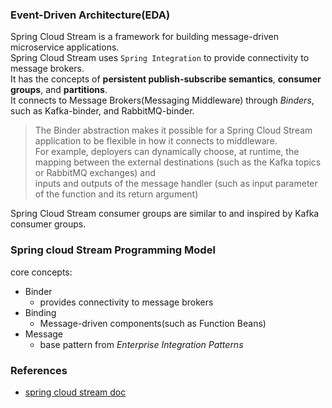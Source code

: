 ### Event-Driven Architecture(EDA)   
Spring Cloud Stream is a framework for building message-driven microservice applications.    
Spring Cloud Stream uses `Spring Integration`  to provide connectivity to message brokers.    
It has the concepts of **persistent publish-subscribe semantics**, **consumer groups**, and **partitions**.    
It connects to Message Brokers(Messaging Middleware) through *Binders*, such as Kafka-binder, and RabbitMQ-binder.    

> The Binder abstraction makes it possible for a Spring Cloud Stream application to be flexible in how it connects to middleware.     
> For example, deployers can dynamically choose, at runtime, the mapping between the external destinations (such as the Kafka topics or RabbitMQ exchanges) and      
> inputs and outputs of the message handler (such as input parameter of the function and its return argument)

Spring Cloud Stream consumer groups are similar to and inspired by Kafka consumer groups.    
### Spring cloud Stream Programming Model
core concepts:     
- Binder
  - provides connectivity to message brokers
- Binding
    - Message-driven components(such as Function Beans)
- Message
    - base pattern from *Enterprise Integration Patterns*

### References
- [spring cloud stream doc](https://docs.spring.io/spring-cloud-stream/docs/current/reference/html/spring-cloud-stream.html#spring-cloud-stream-overview-introducing)